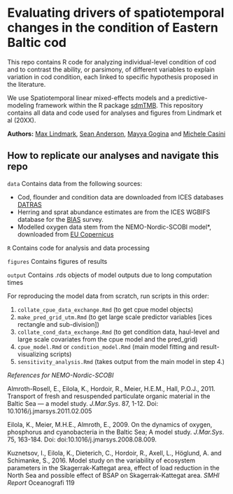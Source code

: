 # Evaluating drivers of spatiotemporal changes in the condition of Eastern Baltic cod

This repo contains R code for analyzing individual-level condition of cod and to contrast the ability, or parsimony, of different variables to explain variation in cod condition, each linked to specific hypothesis proposed in the literature.

We use Spatiotemporal linear mixed-effects models and a predictive-modeling framework within the R package [sdmTMB](https://github.com/pbs-assess/sdmTMB). This repository contains all data and code used for analyses and figures from Lindmark et al (20XX).

**Authors:** [Max Lindmark](https://maxlindmark.netlify.app/), [Sean Anderson](https://seananderson.ca/), [Mayya Gogina](https://www.io-warnemuende.de/mayya-gogina.html) and [Michele Casini](https://www.slu.se/cv/michele-casini/)

## How to replicate our analyses and navigate this repo

`data`
Contains data from the following sources:

* Cod, flounder and condition data are downloaded from ICES databases [DATRAS](https://datras.ices.dk/Data_products/Download/Download_Data_public.aspx)
* Herring and sprat abundance estimates are from the ICES WGBIFS database for the [BIAS](https://community.ices.dk/ExpertGroups/wgbifs/2018%20Meeting%20docs/06.%20Data/01_BIAS%20Database/) survey.
* Modelled oxygen data stem from the NEMO-Nordic-SCOBI model*, downloaded from [EU Copernicus](https://resources.marine.copernicus.eu/?option=com_csw&task=results) 

`R`
Contains code for analysis and data processing

`figures`
Contains figures of results

`output`
Contains .rds objects of model outputs due to long computation times

For reproducing the model data from scratch, run scripts in this order: 

1. `collate_cpue_data_exchange.Rmd` (to get cpue model objects)
2. `make_pred_grid_utm.Rmd` (to get large scale predictor variables [ices rectangle and sub-division])
3. `collate_cond_data_exchange.Rmd` (to get condition data, haul-level and large scale covariates from the cpue model and the pred_grid)
4. `cpue_model.Rmd` or `condition_model.Rmd` (main model fitting and result-visualizing scripts)
5. `sensitivity_analysis.Rmd` (takes output from the main model in step 4.)

*References for NEMO-Nordic-SCOBI*

Almroth-Rosell, E., Eilola, K., Hordoir, R., Meier, H.E.M., Hall, P.O.J., 2011. Transport of fresh and resuspended particulate organic material in the Baltic Sea — a model study. *J.Mar.Sys*. 87, 1-12. Doi: 10.1016/j.jmarsys.2011.02.005

Eilola, K., Meier, M.H.E., Almroth, E., 2009. On the dynamics of oxygen, phosphorus and cyanobacteria in the Baltic Sea; A model study. *J.Mar.Sys*. 75, 163-184. Doi: doi:10.1016/j.jmarsys.2008.08.009.

Kuznetsov, I., Eilola, K., Dieterich, C., Hordoir, R., Axell, L., Höglund, A. and Schimanke, S., 2016. Model study on the variability of ecosystem parameters in the Skagerrak-Kattegat area, effect of load reduction in the North Sea and possible effect of BSAP on Skagerrak-Kattegat area. *SMHI Report* Oceanografi 119

